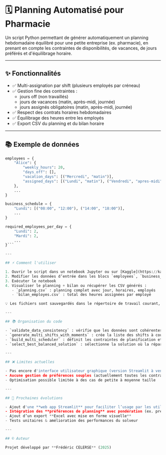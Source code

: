 # 🗓️ Planning Automatisé pour Pharmacie

Un script Python permettant de générer automatiquement un planning hebdomadaire équilibré pour une petite entreprise (ex. pharmacie), en prenant en compte les contraintes de disponibilités, de vacances, de jours préférés et d'équilibrage horaire.

---

## ✨ Fonctionnalités

- ✅ Multi-assignation par shift (plusieurs employés par créneau)
- ✅ Gestion fine des contraintes :
  - jours off (non travaillés)
  - jours de vacances (matin, après-midi, journée)
  - jours assignés obligatoires (matin, après-midi, journée)
- ✅ Respect des contrats horaires hebdomadaires
- ✅ Équilibrage des heures entre les employés
- ✅ Export CSV du planning et du bilan horaire

---

## 📚 Exemple de données

```python
employees = {
    "Alice": {
        "weekly_hours": 20,
        "days_off": [],
        "vacation_days": [("Mercredi", "matin")],
        "assigned_days": [("Lundi", "matin"), ("Vendredi", "apres-midi")]
    },
    ...
}

business_schedule = {
    "Lundi": [("08:00", "12:00"), ("14:00", "18:00")],
    ...
}

required_employees_per_day = {
    "Lundi": 2,
    "Mardi": 2,
    ...
}```

---

## ⚡ Comment l'utiliser

1. Ouvrir le script dans un notebook Jupyter ou sur [Kaggle](https://kaggle.com)
2. Modifier les données d’entrée dans les blocs `employees`, `business_schedule` et `required_employees_per_day`
3. Exécuter le notebook
4. Visualiser le planning + bilan ou récupérer les CSV générés :
   - `planning.csv` : planning complet avec jour, horaires, employés
   - `bilan_employes.csv` : total des heures assignées par employé

💡 Les fichiers sont sauvegardés dans le répertoire de travail courant, accessibles dans l’interface Kaggle (onglet *Files*).

---

## 📚 Organisation du code

- `validate_data_consistency` : vérifie que les données sont cohérentes (jours connus, heures suffisantes, etc.)
- `generate_multi_shifts_with_moments` : crée la liste des shifts à couvrir en fonction du planning hebdomadaire
- `build_multi_scheduler` : définit les contraintes de planification et utilise un solveur pour générer les solutions valides
- `select_best_balanced_solution` : sélectionne la solution où la répartition des heures est la plus équilibrée entre les employés

---

## ❌ Limites actuelles

- Pas encore d'interface utilisateur graphique (version Streamlit à venir)
- Aucune gestion de préférences souples (actuellement toutes les contraintes sont dures)
- Optimisation possible limitée à des cas de petite à moyenne taille

---

## 🚀 Prochaines évolutions

- Ajout d'une **web app Streamlit** pour faciliter l’usage par les utilisateurs non techniques
- Intégration des **préférences de planning** avec pondération (ex. préférences horaires, jours favoris)
- Ajout d’un export **Excel avec mise en forme visuelle**
- Tests unitaires & amélioration des performances du solveur

---

## © Auteur

Projet développé par **Frédéric CELERSE** (2025)
